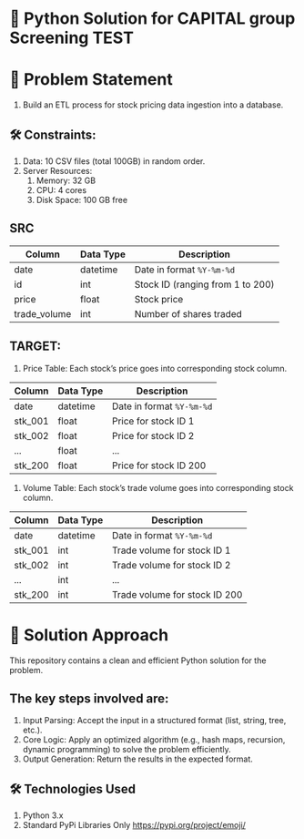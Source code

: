 # 🐍 Python Solution for CAPITAL group Screening TEST

# 📜 Problem Statement

1. Build an ETL process for stock pricing data ingestion into a database.

## 🛠️ Constraints:

1. Data: 10 CSV files (total 100GB) in random order.
1. Server Resources:
    1. Memory: 32 GB
    1. CPU: 4 cores
    1. Disk Space: 100 GB free

## SRC
 
| Column        | Data Type | Description                        |
|---------------|-----------|------------------------------------|
| date          | datetime  | Date in format `%Y-%m-%d`          |
| id            | int       | Stock ID (ranging from 1 to 200)   |
| price         | float     | Stock price                        |
| trade_volume  | int       | Number of shares traded            |


## TARGET:
1. Price Table:
Each stock’s price goes into corresponding stock column.

| Column  | Data Type | Description                 |
|---------|-----------|-----------------------------|
| date    | datetime  | Date in format `%Y-%m-%d`   |
| stk_001 | float     | Price for stock ID 1        |
| stk_002 | float     | Price for stock ID 2        |
| ...     | float     | ...                         |
| stk_200 | float     | Price for stock ID 200      |


1. Volume Table:
Each stock’s trade volume goes into corresponding stock column.

| Column  | Data Type | Description                         |
|---------|-----------|-------------------------------------|
| date    | datetime  | Date in format `%Y-%m-%d`           |
| stk_001 | int       | Trade volume for stock ID 1         |
| stk_002 | int       | Trade volume for stock ID 2         |
| ...     | int       | ...                                 |
| stk_200 | int       | Trade volume for stock ID 200       |


# 🚀 Solution Approach
This repository contains a clean and efficient Python solution for the problem.

## The key steps involved are:
1. Input Parsing: Accept the input in a structured format (list, string, tree, etc.).
1. Core Logic: Apply an optimized algorithm (e.g., hash maps, recursion, dynamic programming) to solve the problem efficiently.
1. Output Generation: Return the results in the expected format.

## 🛠️ Technologies Used
1. Python 3.x
1. Standard PyPi Libraries Only https://pypi.org/project/emoji/ 
